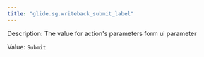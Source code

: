 ```yaml
---
title: "glide.sg.writeback_submit_label"
---
```


Description: The value for action's parameters form ui parameter

Value: `Submit`